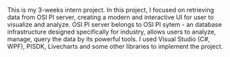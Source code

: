 This is my 3-weeks intern project.
In this project, I focused on retrieving data from OSI PI server, creating a modern and interactive UI for user to visualize and analyze. OSI PI server belongs to OSI PI sytem - an database infrastructure designed specifically for industry, allows users to analyze, manage, query the data by its powerful tools.
I used Visual Studio (C#, WPF), PISDK, Livecharts and some other libraries to implement the project.

